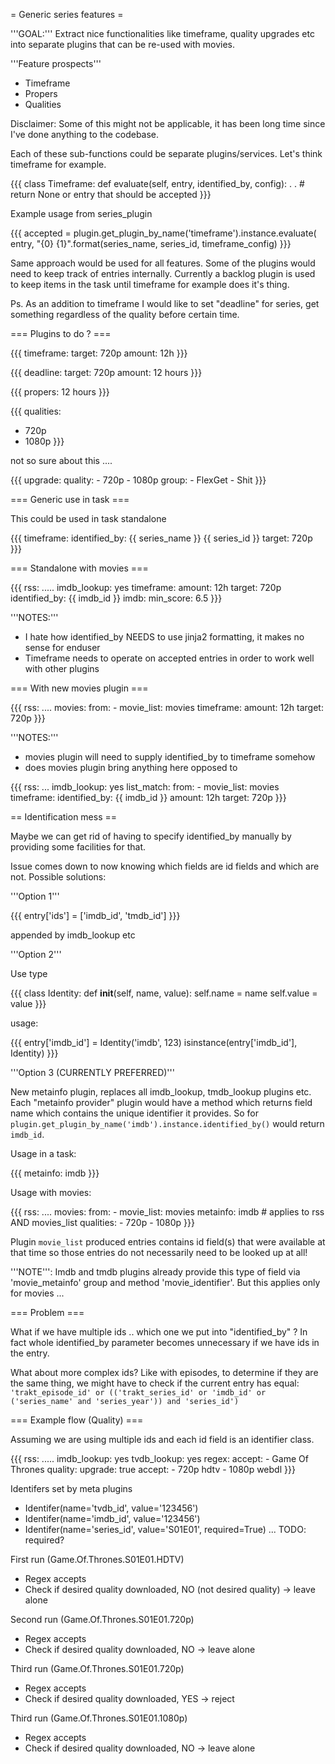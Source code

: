 = Generic series features =

'''GOAL:''' Extract nice functionalities like timeframe, quality upgrades etc into separate plugins that can be re-used with movies.

'''Feature prospects'''

* Timeframe
* Propers
* Qualities

Disclaimer: Some of this might not be applicable, it has been long time since I've done anything to the codebase.

Each of these sub-functions could be separate plugins/services. Let's think timeframe for example.


{{{
class Timeframe:
  def evaluate(self, entry, identified_by, config):
     .
     .
     # return None or entry that should be accepted
}}}


Example usage from series_plugin

{{{
accepted = plugin.get_plugin_by_name('timeframe').instance.evaluate(
    entry, "{0} {1}".format(series_name, series_id, timeframe_config)
}}}


Same approach would be used for all features. Some of the plugins would need to keep track of entries internally. Currently a backlog plugin is used to keep items in the task until timeframe for example does it's thing.

Ps. As an addition to timeframe I would like to set "deadline" for series, get something regardless of the quality before certain time.


=== Plugins to do ? ===
	
{{{
timeframe:
  target: 720p
  amount: 12h
}}}  
 
{{{
deadline: 
 target: 720p
 amount: 12 hours
}}}

{{{
propers: 12 hours
}}}

{{{
qualities:
  - 720p
  - 1080p
}}}	

not so sure about this ....

{{{
upgrade:
  quality:
    - 720p
    - 1080p
  group:
    - FlexGet
    - Shit
}}}	


=== Generic use in task ===

This could be used in task standalone

{{{
timeframe:
  identified_by: {{ series_name }} {{ series_id }}
  target: 720p
}}}


=== Standalone with movies ===

{{{
rss: .....
imdb_lookup: yes
timeframe: 
  amount: 12h
  target: 720p
  identified_by: {{ imdb_id }}
imdb:
  min_score: 6.5
}}}
 
'''NOTES:''' 

* I hate how identified_by NEEDS to use jinja2 formatting, it makes no sense for enduser
* Timeframe needs to operate on accepted entries in order to work well with other plugins

=== With new movies plugin ===

{{{
rss: ....
movies:
  from:
    - movie_list: movies
  timeframe:
    amount: 12h
    target: 720p
}}}

'''NOTES:''' 

* movies plugin will need to supply identified_by to timeframe somehow
* does movies plugin bring anything here opposed to

{{{
rss: ...
imdb_lookup: yes
list_match:
  from:
    - movie_list: movies
timeframe:
  identified_by: {{ imdb_id }}
  amount: 12h
  target: 720p
}}}

== Identification mess ==

Maybe we can get rid of having to specify identified_by manually by providing some facilities for that.

Issue comes down to now knowing which fields are id fields and which are not. Possible solutions:

'''Option 1'''

{{{
entry['ids'] = ['imdb_id', 'tmdb_id']
}}}

appended by imdb_lookup etc


'''Option 2'''

Use type

{{{
class Identity:
   def __init__(self, name, value):
     self.name = name
     self.value = value
}}}

usage:

{{{
entry['imdb_id'] = Identity('imdb', 123)
isinstance(entry['imdb_id'], Identity)
}}}

'''Option 3 (CURRENTLY PREFERRED)'''

New metainfo plugin, replaces all imdb_lookup, tmdb_lookup plugins etc. Each "metainfo provider" plugin would have a method which returns field name which contains the unique identifier it provides. So for `plugin.get_plugin_by_name('imdb').instance.identified_by()` would return `imdb_id`.

Usage in a task:

{{{
metainfo: imdb
}}}

Usage with movies:

{{{
rss: ....
movies:
  from:
    - movie_list: movies
  metainfo: imdb # applies to rss AND movies_list
  qualities: 
    - 720p
    - 1080p
}}}

Plugin `movie_list` produced entries contains id field(s) that were available at that time so those entries do not necessarily need to be looked up at all!


'''NOTE''': Imdb and tmdb plugins already provide this type of field via 'movie_metainfo' group and method 'movie_identifier'. But this applies only for movies ...


=== Problem ===

What if we have multiple ids .. which one we put into "identified_by" ? In fact whole identified_by parameter becomes unnecessary if we have ids in the entry.

What about more complex ids? Like with episodes, to determine if they are the same thing, we might have to check if the current entry has equal: `'trakt_episode_id' or (('trakt_series_id' or 'imdb_id' or ('series_name' and 'series_year')) and 'series_id')`

=== Example flow (Quality) ===

Assuming we are using multiple ids and each id field is an identifier class. 

{{{
rss: .....
imdb_lookup: yes
tvdb_lookup: yes
regex:
  accept:
      - Game Of Thrones
quality:
  upgrade: true
  accept:
    - 720p hdtv
    - 1080p webdl
}}}
 
Identifers set by meta plugins

- Identifer(name='tvdb_id', value='123456')
- Identifer(name='imdb_id', value='123456')
- Identifer(name='series_id', value='S01E01', required=True) ... TODO: required?

First run (Game.Of.Thrones.S01E01.HDTV)
- Regex accepts
- Check if desired quality downloaded, NO (not desired quality) -> leave alone

Second run (Game.Of.Thrones.S01E01.720p)
- Regex accepts
- Check if desired quality downloaded, NO -> leave alone

Third run (Game.Of.Thrones.S01E01.720p)
- Regex accepts
- Check if desired quality downloaded, YES -> reject

Third run (Game.Of.Thrones.S01E01.1080p)
- Regex accepts
- Check if desired quality downloaded, NO -> leave alone

